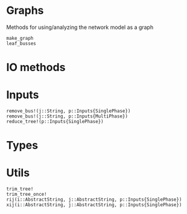 # Graphs
Methods for using/analyzing the network model as a graph
```@docs
make_graph
leaf_busses
```
# IO methods


# Inputs
```@docs
remove_bus!(j::String, p::Inputs{SinglePhase})
remove_bus!(j::String, p::Inputs{MultiPhase})
reduce_tree!(p::Inputs{SinglePhase})
```

# Types


# Utils
```@docs
trim_tree!
trim_tree_once!
rij(i::AbstractString, j::AbstractString, p::Inputs{SinglePhase})
xij(i::AbstractString, j::AbstractString, p::Inputs{SinglePhase})
```